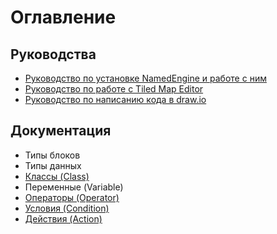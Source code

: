 # Оглавление
## Руководства
* [Руководство по установке NamedEngine и работе с ним](guides/install.md)
* [Руководство по работе с Tiled Map Editor](guides/tiled.md)
* [Руководство по написанию кода в draw.io](guides/drawio.md)
## Документация
* Типы блоков
* Типы данных
* [Классы (Class)](docs/classes.md)
* Переменные (Variable)
* [Операторы (Operator)](docs/operators.md)
* [Условия (Condition)](docs/conditions.md)
* [Действия (Action)](docs/actions.md)
